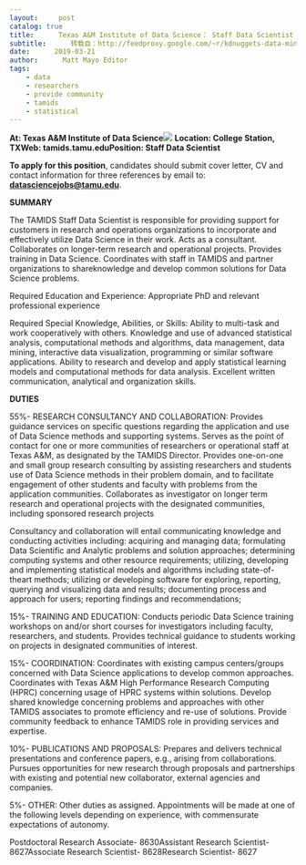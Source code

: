 ```yaml
---
layout:     post
catalog: true
title:      Texas A&M Institute of Data Science： Staff Data Scientist [College Station, TX]
subtitle:      转载自：http://feedproxy.google.com/~r/kdnuggets-data-mining-analytics/~3/lnUi7w6s94E/03-21-texas-am-institute-data-science-data-scientist.html
date:      2019-03-21
author:      Matt Mayo Editor
tags:
    - data
    - researchers
    - provide community
    - tamids
    - statistical
---
```


**At: Texas A&M Institute of Data Science**![](https://pbs.twimg.com/profile_images/1103296404599029762/6jqEPUke_400x400.png)
**Location: College Station, TX****Web: tamids.tamu.edu****Position: Staff Data Scientist**

**To apply for this position**, candidates should submit cover letter, CV and contact information for three references by email to: **datasciencejobs@tamu.edu**.

**SUMMARY**

The TAMIDS Staff Data Scientist is responsible for providing support for customers in research and operations organizations to incorporate and effectively utilize Data Science in their work. Acts as a consultant. Collaborates on longer-term research and operational projects. Provides training in Data Science. Coordinates with staff in TAMIDS and partner organizations to shareknowledge and develop common solutions for Data Science problems.

Required Education and Experience: Appropriate PhD and relevant professional experience

Required Special Knowledge, Abilities, or Skills: Ability to multi-task and work cooperatively with others. Knowledge and use of advanced statistical analysis, computational methods and algorithms, data management, data mining, interactive data visualization, programming or similar software applications. Ability to research and develop and apply statistical learning models and computational methods for data analysis. Excellent written communication, analytical and organization skills.

**DUTIES**

55%- RESEARCH CONSULTANCY AND COLLABORATION: Provides guidance services on specific questions regarding the application and use of Data Science methods and supporting systems. Serves as the point of contact for one or more communities of researchers or operational staff at Texas A&M, as designated by the TAMIDS Director. Provides one-on-one and small group research consulting by assisting researchers and students use of Data Science methods in their problem domain, and to facilitate engagement of other students and faculty with problems from the application communities. Collaborates as investigator on longer term research and operational projects with the designated communities, including sponsored research projects 

Consultancy and collaboration will entail communicating knowledge and conducting activities including: acquiring and managing data; formulating Data Scientific and Analytic problems and solution approaches; determining computing systems and other resource requirements; utilizing, developing and implementing statistical models and algorithms including state-of-theart methods; utilizing or developing software for exploring, reporting, querying and visualizing data and results; documenting process and approach for users; reporting findings and recommendations;

15%- TRAINING AND EDUCATION: Conducts periodic Data Science training workshops on and/or short courses for investigators including faculty, researchers, and students. Provides technical guidance to students working on projects in designated communities of interest.

15%- COORDINATION: Coordinates with existing campus centers/groups concerned with Data Science applications to develop common approaches. Coordinates with Texas A&M High Performance Research Computing (HPRC) concerning usage of HPRC systems within solutions. Develop shared knowledge concerning problems and approaches with other TAMIDS associates to promote efficiency and re-use of solutions. Provide community feedback to enhance TAMIDS role in providing services and expertise.

10%- PUBLICATIONS AND PROPOSALS: Prepares and delivers technical presentations and conference papers, e.g., arising from collaborations. Pursues opportunities for new research through proposals and partnerships with existing and potential new collaborator, external agencies and companies.

5%- OTHER: Other duties as assigned. Appointments will be made at one of the following levels depending on experience, with commensurate expectations of autonomy.

Postdoctoral Research Associate- 8630Assistant Research Scientist- 8627Associate Research Scientist- 8628Research Scientist- 8627
